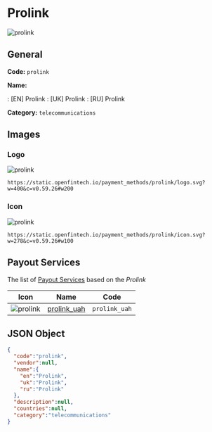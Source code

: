 
# Prolink 
![prolink](https://static.openfintech.io/payment_methods/prolink/logo.svg?w=400&c=v0.59.26#w200)  

## General 
**Code:** `prolink` 
 
**Name:** 
 
:	[EN] Prolink 
:	[UK] Prolink 
:	[RU] Prolink 
 
**Category:** `telecommunications` 
 

## Images 

### Logo 
![prolink](https://static.openfintech.io/payment_methods/prolink/logo.svg?w=400&c=v0.59.26#w200)  

```
https://static.openfintech.io/payment_methods/prolink/logo.svg?w=400&c=v0.59.26#w200
```  

### Icon 
![prolink](https://static.openfintech.io/payment_methods/prolink/icon.svg?w=278&c=v0.59.26#w100)  

```
https://static.openfintech.io/payment_methods/prolink/icon.svg?w=278&c=v0.59.26#w100
```  

## Payout Services 
 
The list of [Payout Services](/payout-services/) based on the _Prolink_ 

|Icon|Name|Code| 
|:---:|:---:|:---:| 
|![prolink](https://static.openfintech.io/payout_methods/prolink/icon.svg?w=278&c=v0.59.26#w40) |[prolink_uah](/payout-services/prolink_uah/)|`prolink_uah`| 
 

## JSON Object 

```json
{
  "code":"prolink",
  "vendor":null,
  "name":{
    "en":"Prolink",
    "uk":"Prolink",
    "ru":"Prolink"
  },
  "description":null,
  "countries":null,
  "category":"telecommunications"
}
```  
